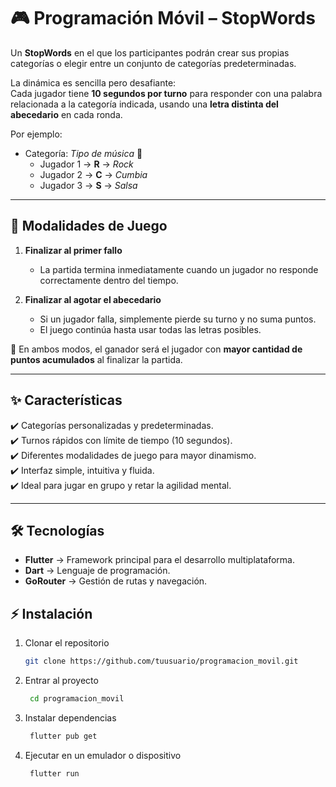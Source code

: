 # 🎮 Programación Móvil – StopWords  

Un **StopWords** en el que los participantes podrán crear sus propias categorías o elegir entre un conjunto de categorías predeterminadas.  

La dinámica es sencilla pero desafiante:  
Cada jugador tiene **10 segundos por turno** para responder con una palabra relacionada a la categoría indicada, usando una **letra distinta del abecedario** en cada ronda.  

Por ejemplo:  
- Categoría: *Tipo de música* 🎵  
  - Jugador 1 → **R** → *Rock*  
  - Jugador 2 → **C** → *Cumbia*  
  - Jugador 3 → **S** → *Salsa*  

---

## 🚀 Modalidades de Juego  

1. **Finalizar al primer fallo**  
   - La partida termina inmediatamente cuando un jugador no responde correctamente dentro del tiempo.  

2. **Finalizar al agotar el abecedario**  
   - Si un jugador falla, simplemente pierde su turno y no suma puntos.  
   - El juego continúa hasta usar todas las letras posibles.  

📌 En ambos modos, el ganador será el jugador con **mayor cantidad de puntos acumulados** al finalizar la partida.  

---

## ✨ Características  

✔️ Categorías personalizadas y predeterminadas.  
✔️ Turnos rápidos con límite de tiempo (10 segundos).  
✔️ Diferentes modalidades de juego para mayor dinamismo.  
✔️ Interfaz simple, intuitiva y fluida.  
✔️ Ideal para jugar en grupo y retar la agilidad mental.  

---

## 🛠️ Tecnologías  

- **Flutter** → Framework principal para el desarrollo multiplataforma.  
- **Dart** → Lenguaje de programación.  
- **GoRouter** → Gestión de rutas y navegación.  

## ⚡ Instalación

1. Clonar el repositorio  
   ```bash
   git clone https://github.com/tuusuario/programacion_movil.git

2. Entrar al proyecto
   ```bash
    cd programacion_movil
3. Instalar dependencias
   ```bash
    flutter pub get
4. Ejecutar en un emulador o dispositivo
   ```bash
    flutter run